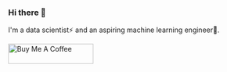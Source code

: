 ### Hi there 👋

I'm a data scientist⚡ and an aspiring machine learning engineer🌱.

<a href="https://www.buymeacoffee.com/Morgvn" target="_blank"><img src="https://cdn.buymeacoffee.com/buttons/v2/default-yellow.png" alt="Buy Me A Coffee" height="41" width="174"></a>
